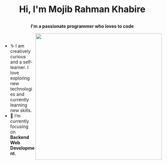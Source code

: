 <!-- Header
  <img src="https://github.com/oHTGo/oHTGo/blob/main/images/logo.svg" width="500">
  <br> -->
  <h1 align="center">

  Hi, I'm Mojib Rahman Khabire
</h1>


<p align="center">
  <b>I'm a passionate programmer who loves to code</b>
</p>

<img align='right' src="https://github.com/oHTGo/oHTGo/blob/main/images/coding.gif" width="400">
<br>

- ♑ I am creatively curious and a self-learner. I love exploring new technologies and currently learning new skills.
- 🌱 I’m currently focusing on **Backend Web Development**.


<br>
<br>




